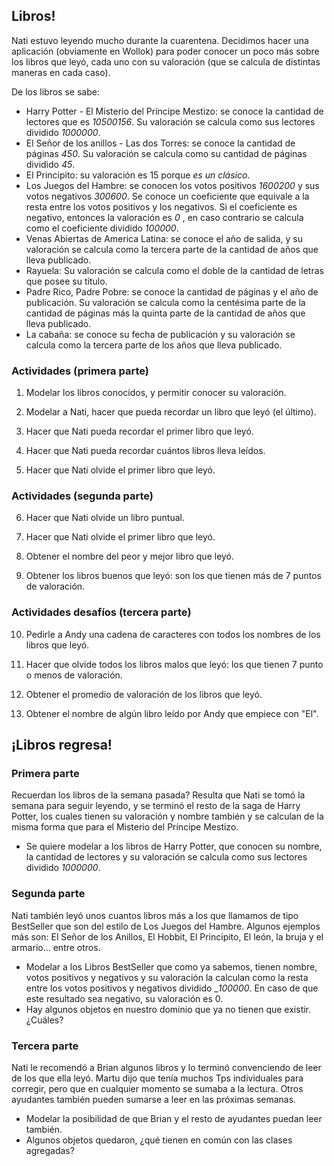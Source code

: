 ## Libros!

Nati estuvo leyendo mucho durante la cuarentena. Decidimos hacer una aplicación (obviamente en Wollok) para poder conocer un poco más sobre los libros que leyó, cada uno con su valoración (que se calcula de distintas maneras en cada caso).

De los libros se sabe:
* Harry Potter - El Misterio del Príncipe Mestizo: se conoce la cantidad de lectores que es _10500156_. Su valoración se calcula como sus lectores dividido _1000000_.
* El Señor de los anillos - Las dos Torres: se conoce la cantidad de páginas _450_. Su valoración se calcula como su cantidad de páginas dividido _45_.
* El Principito: su valoración es 15 porque _es un clásico_. 
* Los Juegos del Hambre: se conocen los votos positivos _1600200_ y sus votos negativos _300600_. Se conoce un coeficiente que equivale a la resta entre los votos positivos y los negativos. Si el coeficiente es negativo, entonces la valoración es _0_ , en caso contrario se calcula como el coeficiente dividido _100000_.
* Venas Abiertas de America Latina: se conoce el año de salida, y su valoración se calcula como la tercera parte de la cantidad de años que lleva publicado.
* Rayuela: Su valoración se calcula como el doble de la cantidad de letras que posee su título.
* Padre Rico, Padre Pobre: se conoce la cantidad de páginas y el año de publicación. Su valoración se calcula como la centésima parte de la cantidad de páginas más la quinta parte de la cantidad de años que lleva publicado.
* La cabaña: se conoce su fecha de publicación y su valoración se calcula como la tercera parte de los años que lleva publicado.

### Actividades (primera parte)

1. Modelar los libros conocidos, y permitir conocer su valoración.

2. Modelar a Nati, hacer que pueda recordar un libro que leyó (el último).

3. Hacer que Nati pueda recordar el primer libro que leyó.

4. Hacer que Nati pueda recordar cuántos libros lleva leídos.

5. Hacer que Nati olvide el primer libro que leyó.


### Actividades (segunda parte)

6. Hacer que Nati olvide un libro puntual.

7. Hacer que Nati olvide el primer libro que leyó.

8. Obtener el nombre del peor y mejor libro que leyó.

9. Obtener los libros buenos que leyó: son los que tienen más de 7 puntos de valoración.


### Actividades desafíos (tercera parte)

10. Pedirle a Andy una cadena de caracteres con todos los nombres de los libros que leyó.

11. Hacer que olvide todos los libros malos que leyó: los que tienen 7 punto o menos de valoración.

12. Obtener el promedio de valoración de los libros que leyó.

13. Obtener el nombre de algún libro leído por Andy que empiece con "El".

## ¡Libros regresa!

### Primera parte
Recuerdan los libros de la semana pasada? Resulta que Nati se tomó la semana para seguir leyendo, y se terminó el resto de la saga de Harry Potter, los cuales tienen su valoración y nombre también y se calculan de la misma forma que para el Misterio del Príncipe Mestizo.

* Se quiere modelar a los libros de Harry Potter, que conocen su nombre, la cantidad de lectores y su valoración se calcula como sus lectores dividido _1000000_.

### Segunda parte
Nati también leyó unos cuantos libros más a los que llamamos de tipo BestSeller que son del estilo de Los Juegos del Hambre. Algunos ejemplos más son: El Señor de los Anillos, El Hobbit, El Principito, El león, la bruja y el armario... entre otros.

* Modelar a los Libros BestSeller que como ya sabemos, tienen nombre, votos positivos y negativos y su valoración la calculan como la resta entre los votos positivos y negativos dividido __100000_. En caso de que este resultado sea negativo, su valoración es 0.
* Hay algunos objetos en nuestro dominio que ya no tienen que existir. ¿Cuáles? 

### Tercera parte
Nati le recomendó a Brian algunos libros y lo terminó convenciendo de leer de los que ella leyó. Martu dijo que tenía muchos Tps individuales para corregir, pero que en cualquier momento se sumaba a la lectura. Otros ayudantes también pueden sumarse a leer en las próximas semanas.

* Modelar la posibilidad de que Brian y el resto de ayudantes puedan leer también.
* Algunos objetos quedaron, ¿qué tienen en común con las clases agregadas?
